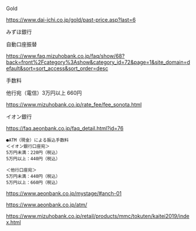 

Gold

https://www.dai-ichi.co.jp/gold/past-price.asp?last=6

みずほ銀行

自動口座振替

https://www.faq.mizuhobank.co.jp/faq/show/68?back=front%2Fcategory%3Ashow&category_id=72&page=1&site_domain=default&sort=sort_access&sort_order=desc

手数料

他行宛（電信）3万円以上 	660円

https://www.mizuhobank.co.jp/rate_fee/fee_sonota.html

イオン銀行

https://faq.aeonbank.co.jp/faq_detail.html?id=76

```
●ATM（現金）による振込手数料
＜イオン銀行口座宛＞
5万円未満：220円（税込）
5万円以上：440円（税込）

＜他行口座宛＞
5万円未満：440円（税込）
5万円以上：660円（税込）
```

https://www.aeonbank.co.jp/mystage/#anch-01



https://www.aeonbank.co.jp/atm/

https://www.mizuhobank.co.jp/retail/products/mmc/tokuten/kaitei2019/index.html
